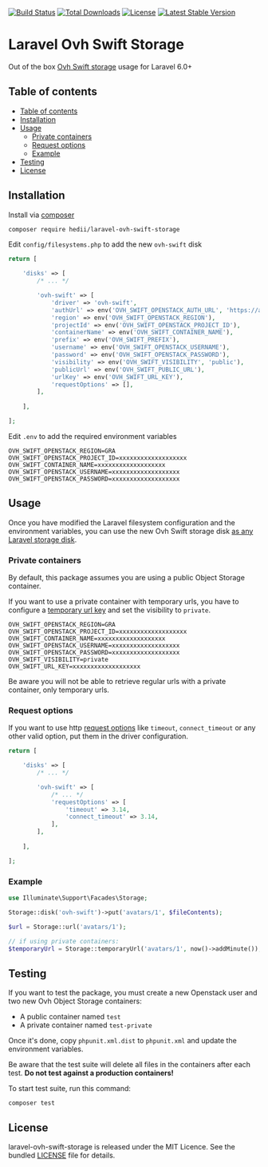 [![Build Status](https://github.com/hedii/laravel-ovh-swift-storage/workflows/Tests/badge.svg)](https://github.com/hedii/laravel-ovh-swift-storage/actions)
[![Total Downloads](https://poser.pugx.org/hedii/laravel-ovh-swift-storage/downloads)](//packagist.org/packages/hedii/laravel-ovh-swift-storage)
[![License](https://poser.pugx.org/hedii/laravel-ovh-swift-storage/license)](https://github.com/hedii/laravel-ovh-swift-storage/blob/master/LICENSE.md)
[![Latest Stable Version](https://poser.pugx.org/hedii/laravel-ovh-swift-storage/v)](//packagist.org/packages/hedii/laravel-ovh-swift-storage)

# Laravel Ovh Swift Storage

Out of the box [Ovh Swift storage](https://www.ovhcloud.com/en-ie/public-cloud/object-storage/) usage for Laravel 6.0+

## Table of contents

- [Table of contents](#table-of-contents)
- [Installation](#installation)
- [Usage](#usage)
  - [Private containers](#private-containers)
  - [Request options](#request-options)
  - [Example](#example)
- [Testing](#testing)
- [License](#license)

## Installation

Install via [composer](https://getcomposer.org/doc/00-intro.md)

```sh
composer require hedii/laravel-ovh-swift-storage
```

Edit `config/filesystems.php` to add the new `ovh-swift` disk

```php
return [

    'disks' => [
        /* ... */

        'ovh-swift' => [
            'driver' => 'ovh-swift',
            'authUrl' => env('OVH_SWIFT_OPENSTACK_AUTH_URL', 'https://auth.cloud.ovh.net/v3/'),
            'region' => env('OVH_SWIFT_OPENSTACK_REGION'),
            'projectId' => env('OVH_SWIFT_OPENSTACK_PROJECT_ID'),
            'containerName' => env('OVH_SWIFT_CONTAINER_NAME'),
            'prefix' => env('OVH_SWIFT_PREFIX'),
            'username' => env('OVH_SWIFT_OPENSTACK_USERNAME'),
            'password' => env('OVH_SWIFT_OPENSTACK_PASSWORD'),
            'visibility' => env('OVH_SWIFT_VISIBILITY', 'public'),
            'publicUrl' => env('OVH_SWIFT_PUBLIC_URL'),
            'urlKey' => env('OVH_SWIFT_URL_KEY'),
            'requestOptions' => [],
        ],
    
    ],

];
```

Edit `.env` to add the required environment variables

```
OVH_SWIFT_OPENSTACK_REGION=GRA
OVH_SWIFT_OPENSTACK_PROJECT_ID=xxxxxxxxxxxxxxxxxxx
OVH_SWIFT_CONTAINER_NAME=xxxxxxxxxxxxxxxxxxx
OVH_SWIFT_OPENSTACK_USERNAME=xxxxxxxxxxxxxxxxxxx
OVH_SWIFT_OPENSTACK_PASSWORD=xxxxxxxxxxxxxxxxxxx
```

## Usage

Once you have modified the Laravel filesystem configuration and the environment variables, you can use the new Ovh Swift storage disk [as any Laravel storage disk](https://laravel.com/docs/6.x/filesystem#obtaining-disk-instances).

### Private containers

By default, this package assumes you are using a public Object Storage container.

If you want to use a private container with temporary urls, you have to configure a [temporary url key](https://docs.ovh.com/ie/en/public-cloud/share_an_object_via_a_temporary_url/) and set the visibility to `private`.

```
OVH_SWIFT_OPENSTACK_REGION=GRA
OVH_SWIFT_OPENSTACK_PROJECT_ID=xxxxxxxxxxxxxxxxxxx
OVH_SWIFT_CONTAINER_NAME=xxxxxxxxxxxxxxxxxxx
OVH_SWIFT_OPENSTACK_USERNAME=xxxxxxxxxxxxxxxxxxx
OVH_SWIFT_OPENSTACK_PASSWORD=xxxxxxxxxxxxxxxxxxx
OVH_SWIFT_VISIBILITY=private
OVH_SWIFT_URL_KEY=xxxxxxxxxxxxxxxxxxx
```

Be aware you will not be able to retrieve regular urls with a private container, only temporary urls.

### Request options

If you want to use http [request options](https://docs.guzzlephp.org/en/6.5/request-options.html#on-headers) like `timeout`, `connect_timeout` or any other valid option, put them in the driver configuration.

```php
return [

    'disks' => [
        /* ... */

        'ovh-swift' => [
            /* ... */
            'requestOptions' => [
                'timeout' => 3.14,
                'connect_timeout' => 3.14,
            ],
        ],
    
    ],

];
```

### Example

```php
use Illuminate\Support\Facades\Storage;

Storage::disk('ovh-swift')->put('avatars/1', $fileContents);

$url = Storage::url('avatars/1');

// if using private containers:
$temporaryUrl = Storage::temporaryUrl('avatars/1', now()->addMinute());
```

## Testing

If you want to test the package, you must create a new Openstack user and two new Ovh Object Storage containers:

- A public container named `test`
- A private container named `test-private`

Once it's done, copy `phpunit.xml.dist` to `phpunit.xml` and update the environment variables.

Be aware that the test suite will delete all files in the containers after each test. **Do not test against a production containers!**

To start test suite, run this command:

```
composer test
```

## License

laravel-ovh-swift-storage is released under the MIT Licence. See the bundled [LICENSE](https://github.com/hedii/laravel-ovh-swift-storage/blob/master/LICENSE.md) file for details.
